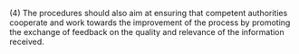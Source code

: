 (4) The procedures should also aim at ensuring that competent authorities cooperate and work towards the improvement of the process by promoting the exchange of feedback on the quality and relevance of the information received.